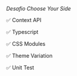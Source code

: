 _Desafio Choose Your Side_

✅ Context API

✅ Typescript

✅ CSS Modules

✅ Theme Variation

✅ Unit Test
